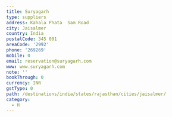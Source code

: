 ```yaml
---
title: Suryagarh
type: suppliers
address: Kahala Phata  Sam Road
city: Jaisalmer
country: India
postalCode: 345 001
areaCode: '2992'
phone: '269269'
mobile: 0
email: reservation@suryagarh.com
www: www.suryagarh.com
note: ''
bookThrough: 0
currency: INR
gstType: 0
path: /destinations/india/states/rajasthan/cities/jaisalmer/
category:
  - H
---
```


